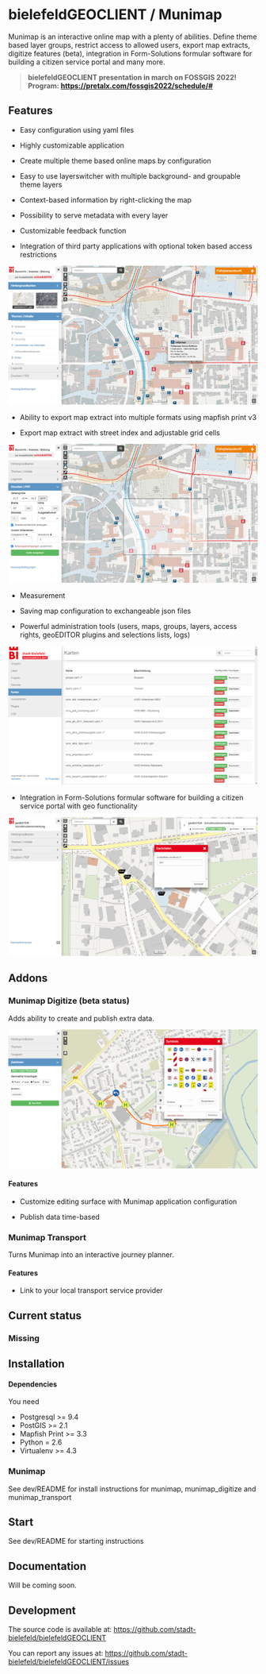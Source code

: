 # bielefeldGEOCLIENT / Munimap

Munimap is an interactive online map with a plenty of abilities. Define theme based layer groups, restrict access to allowed users, export map extracts, digitize features (beta), integration in Form-Solutions formular software for building a citizen service portal and many more.

> **bielefeldGEOCLIENT presentation in march on FOSSGIS 2022! Program: https://pretalx.com/fossgis2022/schedule/#**

## Features

* Easy configuration using yaml files

* Highly customizable application

* Create multiple theme based online maps by configuration

* Easy to use layerswitcher with multiple background- and groupable theme layers

* Context-based information by right-clicking the map

* Possibility to serve metadata with every layer

* Customizable feedback function

* Integration of third party applications with optional token based access restrictions

![Munimap](./screenshots/munimap.png)

* Ability to export map extract into multiple formats using mapfish print v3

* Export map extract with street index and adjustable grid cells

![Munimap](./screenshots/munimap_print.png)

* Measurement

* Saving map configuration to exchangeable json files

* Powerful administration tools (users, maps, groups, layers, access rights, geoEDITOR plugins and selections lists, logs)

![Munimap](./screenshots/munimap_admin.png)

* Integration in Form-Solutions formular software for building a citizen service portal with geo functionality

![Munimap](./screenshots/munimap_geoEDITOR.png)

## Addons

### Munimap Digitize (beta status)

Adds ability to create and publish extra data.

![Munimap](./screenshots/munimap_digitize.png)

#### Features

* Customize editing surface with Munimap application configuration

* Publish data time-based

### Munimap Transport

Turns Munimap into an interactive journey planner.

#### Features

* Link to your local transport service provider

## Current status

### Missing

## Installation

#### Dependencies

You need

* Postgresql >= 9.4
* PostGIS >= 2.1
* Mapfish Print >= 3.3
* Python = 2.6
* Virtualenv >= 4.3

### Munimap

See dev/README for install instructions for munimap, munimap_digitize and munimap_transport

## Start

See dev/README for starting instructions

## Documentation

Will be coming soon.

## Development

The source code is available at: https://github.com/stadt-bielefeld/bielefeldGEOCLIENT

You can report any issues at: https://github.com/stadt-bielefeld/bielefeldGEOCLIENT/issues
